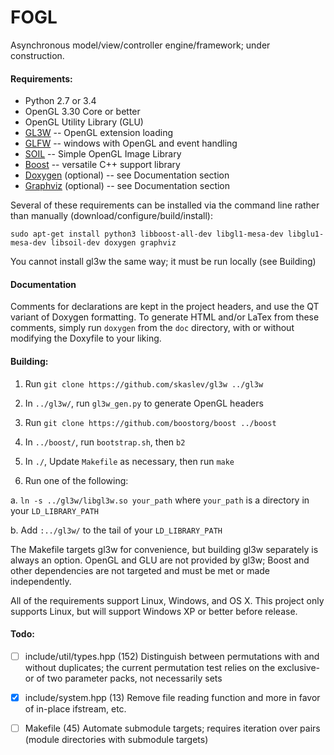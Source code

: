 # FOGL
Asynchronous model/view/controller engine/framework; under construction.

#### Requirements:
* Python 2.7 or 3.4
* OpenGL 3.30 Core or better
* OpenGL Utility Library (GLU)
* [GL3W](https://github.com/skaslev/gl3w) -- OpenGL extension loading
* [GLFW](https://github.com/glfw/glfw) -- windows with OpenGL and event handling
* [SOIL](https://www.opengl.org/wiki/Image_Libraries#SOIL) -- Simple OpenGL Image Library
* [Boost](https://github.com/boostorg/boost) -- versatile C++ support library
* [Doxygen](https://github.com/doxygen/doxygen) (optional) -- see Documentation section
* [Graphviz](http://www.graphviz.org/) (optional) -- see Documentation section

Several of these requirements can be installed via the command line rather than manually (download/configure/build/install):

`sudo apt-get install python3 libboost-all-dev libgl1-mesa-dev libglu1-mesa-dev libsoil-dev doxygen graphviz`

You cannot install gl3w the same way; it must be run locally (see Building)

#### Documentation
Comments for declarations are kept in the project headers, and use the QT variant of Doxygen formatting. To generate HTML and/or LaTex from these comments, simply run `doxygen` from the `doc` directory, with or without modifying the Doxyfile to your liking.

#### Building:

1. Run `git clone https://github.com/skaslev/gl3w ../gl3w`

2. In `../gl3w/`, run `gl3w_gen.py` to generate OpenGL headers

3. Run `git clone https://github.com/boostorg/boost ../boost`

4. In `../boost/`, run `bootstrap.sh`, then `b2`

5. In `./`, Update `Makefile` as necessary, then run `make`

6. Run one of the following:

 a. `ln -s ../gl3w/libgl3w.so your_path` where `your_path` is a directory in your `LD_LIBRARY_PATH`

 b. Add `:../gl3w/` to the tail of your `LD_LIBRARY_PATH`

The Makefile targets gl3w for convenience, but building gl3w separately is always an option. OpenGL and GLU are not provided by gl3w; Boost and other dependencies are not targeted and must be met or made independently.

All of the requirements support Linux, Windows, and OS X. This project only supports Linux, but will support Windows XP or better before release. 

#### Todo:
- [ ] include/util/types.hpp (152) Distinguish between permutations with and without duplicates; the current permutation test relies on the exclusive-or of two parameter packs, not necessarily sets
- [x] include/system.hpp (13) Remove file reading function and more in favor of in-place ifstream, etc.
- [ ] Makefile (45) Automate submodule targets; requires iteration over pairs (module directories with submodule targets)


